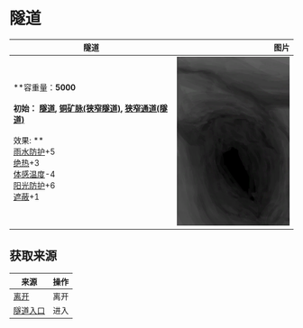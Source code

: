 # 隧道  
>   
  
  隧道  |   图片   
 ----  |  ----:   
 **容重量：**5000<br><br>**初始：**	[隧道](Tunnel.md), [铜矿脉(狭窄隧道)](CopperVein.md), [狭窄通道(隧道)](HighChamberEntranceClosed.md)<br><br>** 效果: **<br>[雨水防护](RainProtection.md)+5<br>[绝热](InsulationHeat.md)+3<br>[体感温度](TemperaturePerceived.md)-4<br>[阳光防护](SunProtection.md)+6<br>[遮蔽](Sheltered.md)+1  |  <img decoding="async" src="Sprite/NarrowTunnel.png" href="a.md" style="max-width:300px;max-height:300px;">   
  
## 获取来源  
来源  |  操作  
----  |  ----  
[离开](HighChamberExit.md)  |  离开  
[隧道入口](TunnelEntrance.md)  |  进入  
